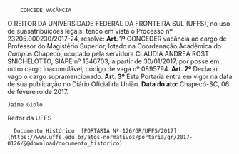         CONCEDE VACÂNCIA  

 O REITOR DA UNIVERSIDADE FEDERAL DA FRONTEIRA SUL (UFFS), no uso de suasatribuições legais, tendo em vista o Processo nº 23205.000230/2017-24, resolve:   **Art. 1º** CONCEDER vacância ao cargo de Professor do Magistério Superior, lotado na Coordenação Acadêmica do *Campus* Chapecó, ocupado pela servidora CLAUDIA ANDREA ROST SNICHELOTTO, SIAPE nº 1346703, a partir de 30/01/2017, por posse em outro cargo inacumulável, código de vaga nº 0895794.   **Art. 2º** Declarar vago o cargo supramencionado.   **Art. 3º** Esta Portaria entra em vigor na data de sua publicação no Diário Oficial da União.      **Data do ato:** Chapecó-SC, 06 de fevereiro de 2017.   
 

    Jaime Giolo   
 Reitor da UFFS 

      Documento Histórico  [PORTARIA Nº 126/GR/UFFS/2017](https://www.uffs.edu.br/atos-normativos/portaria/gr/2017-0126/@@download/documento_historico)     
      